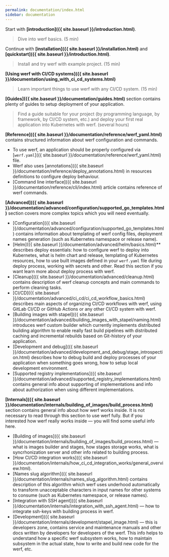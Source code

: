 ```yaml
---
permalink: documentation/index.html
sidebar: documentation
---
```


Start with **[introduction]({{ site.baseurl }}/introduction.html)**.
 > Dive into werf basics.
 > (5 min)

Continue with **[installation]({{ site.baseurl }}/installation.html)** and **[quickstart]({{ site.baseurl }}/introduction.html)**.
 > Install and try werf with example project.
 > (15 min)

**[Using werf with CI/CD systems]({{ site.baseurl }}/documentation/using_with_ci_cd_systems.html)**
 > Learn important things to use werf with any CI/CD system.
 > (15 min)

**[Guides]({{ site.baseurl }}/documentation/guides.html)** section contains plenty of guides to setup deployment of your application.
 > Find a guide suitable for your project (by programming language, by framework, by CI/CD system, etc.) and deploy your first real application into Kubernetes with werf.
 > (several hours)

**[Reference]({{ site.baseurl }}/documentation/reference/werf_yaml.html)** contains structured information about werf configuration and commands.
 - To use werf, an application should be properly configured via [`werf.yaml`]({{ site.baseurl }}/documentation/reference/werf_yaml.html) file.
 - Werf also uses [annotations]({{ site.baseurl }}/documentation/reference/deploy_annotations.html) in resources definitions to configure deploy behaviour.
 - [Command line interface]({{ site.baseurl }}/documentation/reference/cli/index.html) article contains reference of werf commands.

<!-- **[Local development]()** describes how to use werf to ease local development of your applications, use the same configuration to deploy application either locally or into production. -->

**[Advanced]({{ site.baseurl }}/documentation/advanced/configuration/supported_go_templates.html)** section covers more complex topics which you will need eventually.
 - [Configuration]({{ site.baseurl }}/documentation/advanced/configuration/supported_go_templates.html) contains information about templating of werf config files, deployment names generation (such as Kubernetes namespace or release name).
 - [Helm]({{ site.baseurl }}/documentation/advanced/helm/basics.html)** describes deploy essentials: how to configure werf to deploy into Kubernetes, what is helm chart and release, templating of Kubernetes resources, how to use built images defined in your `werf.yaml` file during deploy process, working with secrets and other. Read this section if you want learn more about deploy process with werf.
 - [Cleanup]({{ site.baseurl }}/documentation/advanced/cleanup.html) contains description of werf cleanup concepts and main commands to perform cleaning tasks.
 - [CI/CD]({{ site.baseurl }}/documentation/advanced/ci_cd/ci_cd_workflow_basics.html) describes main aspects of organizing CI/CD workflows with werf, using GitLab CI/CD or GitHub Actions or any other CI/CD system with werf.
 - [Building images with stapel]({{ site.baseurl }}/documentation/advanced/building_images_with_stapel/naming.html) introduces werf custom builder which currently implements distributed building algorithm to enable really fast build pipelines with distributed caching and incremental rebuilds based on Git-history of your application.
 - [Development and debug]({{ site.baseurl }}/documentation/advanced/development_and_debug/stage_introspection.html) describes how to debug build and deploy processes of your application when something goes wrong, how to setup local development environment.
 - [Supported registry implementations]({{ site.baseurl }}/documentation/advanced/supported_registry_implementations.html) contains general info about supporting of implementations and info about authorization when using different implementations.

**[Internals]({{ site.baseurl }}/documentation/internals/building_of_images/build_process.html)** section contains general info about how werf works inside. It is not necessary to read through this section to use werf fully. But if you interested how werf really works inside — you will find some useful info here.
 - [Building of images]({{ site.baseurl }}/documentation/internals/building_of_images/build_process.html) — what is images builder and stages, how stages storage works, what is syncrhonization server and other info related to building process.
 - [How CI/CD integration works]({{ site.baseurl }}/documentation/internals/how_ci_cd_integration_works/general_overview.html).
 - [Names slug algorithm]({{ site.baseurl }}/documentation/internals/names_slug_algorithm.html) contains description of this algorithm which werf uses underhood automatically to transform unacceptable characters in input names for other systems to consume (such as Kubernetes namespace, or release names).
 - [Integration with SSH agent]({{ site.baseurl }}/documentation/internals/integration_with_ssh_agent.html) — how to integrate ssh-keys with building process in werf.
 - [Development]({{ site.baseurl }}/documentation/internals/development/stapel_image.html) — this is developers zone, contains service and maintenance manuals and other docs written by developers for developers of the werf. This info helps to understand how a specific werf subsystem works, how to maintain subsystem in the actual state, how to write and build new code for the werf, etc.
